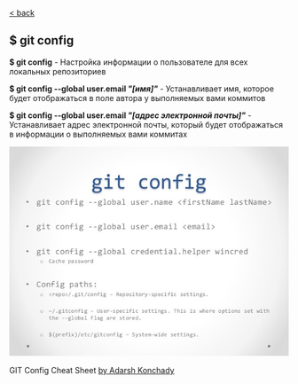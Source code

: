 [< back](./readme.md)

## $ git config

**$ git config** - Настройка информации о пользователе для всех локальных репозиториев

**$ git config --global user.email *"[имя]"*** - Устанавливает имя, которое будет отображаться в поле автора у выполняемых вами коммитов

**$ git config --global user.email *"[адрес электронной почты]"*** - Устанавливает адрес электронной почты, который будет отображаться в информации о выполняемых вами коммитах

![git config cheat sheet](./config.png)

GIT Config Cheat Sheet [by Adarsh Konchady](https://www.slideshare.net/AdarshKonchady/git-basic-commands)